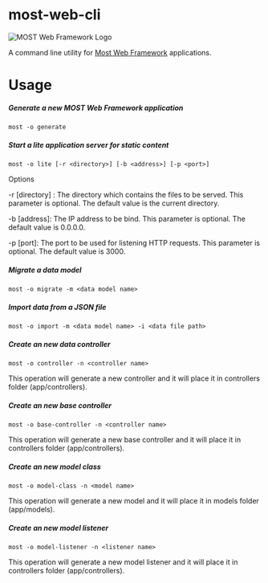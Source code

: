 most-web-cli
============

![MOST Web Framework Logo](https://www.themost.io/assets/images/most_logo_sw_240.png)

A command line utility for [Most Web Framework](https://github.com/kbarbounakis/most-web) applications.

Usage
=====

##### Generate a new MOST Web Framework application

    most -o generate

##### Start a lite application server for static content

    most -o lite [-r <directory>] [-b <address>] [-p <port>]

Options

-r [directory] : The directory which contains the files to be served.
 This parameter is optional. The default value is the current directory.

-b [address]: The IP address to be bind. This parameter is optional. The default value is 0.0.0.0.

-p [port]: The port to be used for listening HTTP requests. This parameter is optional. The default value is 3000.

##### Migrate a data model

    most -o migrate -m <data model name>

##### Import data from a JSON file

    most -o import -m <data model name> -i <data file path>

##### Create an new data controller

    most -o controller -n <controller name>

This operation will generate a new controller and it will place it in controllers folder (app/controllers).

##### Create an new base controller

    most -o base-controller -n <controller name>

This operation will generate a new base controller and it will place it in controllers folder (app/controllers).

##### Create an new model class

    most -o model-class -n <model name>

This operation will generate a new model and it will place it in models folder (app/models).

##### Create an new model listener

    most -o model-listener -n <listener name>

This operation will generate a new model listener and it will place it in controllers folder (app/controllers).

